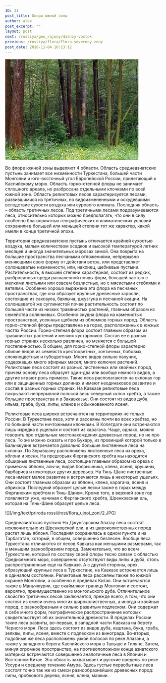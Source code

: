 ```yaml
---
ID: 31
post_title: Флора южной зоны
author: alex
post_excerpt: ""
layout: post
next: /rossiya/geo_rajony/dalniy-vostok
previous: /rossiya/flora/flora-severnoy-zony
post_date: 2010-11-04 16:13:12
---
```


 

![](/img/book/594.jpg)

Во флоре южной зоны выделяют 4 области. Область среднеазиатских пустынь занимает все низменности Туркестана, большей части Монголии и юго-восточный угол Европейской России, прилегающий к Каспийскому морю. Область горно-степной флоры не занимает сплошного ареала, но разбросана отдельными клочками по всей южной зоне. Область реликтовых лесов характеризуется лесами, развившимися из третичных, но видоизмененными и оскудевшими вследствие сухости воздуха или сурового климата. Последняя область – область третичных лесов. Под третичными лесами подразумеваются леса, относительно которых можно предполагать, что они в силу особенно благоприятных географических и климатических условий сохранили в большей или меньшей степени тот же характер, какой имели в конце третичной эпохи.
  
Территория среднеазиатских пустынь отличается крайней сухостью воздуха, малым количеством осадков и высокой температурой летних месяцев и иногда значительных морозах зимой. Она покрыта на большие пространства песчаными отложениями, непрерывно меняющими свою форму от действия ветра, или представляет солонцеватые низменности, или, наконец, щебневые пустыни. 
Растительность, в высшей степени характерная, состоит из редких, разбросанных среди раскаленной почвы форм, большей частью с мелкими листьями или совсем безлистных, но с мясистыми стеблями и ветвями. Особенно хорошо выражена эта флора на песчаных пространствах, где она образует крупные древесные заросли, состоящие из саксаула, баялыча, джузгуна и песчаной акации. На солонцеватой же суглинистой почве растительность состоит по большей части из низких травянистых растений, главным образом из семейства солянковых. Особенно скудна флора на каменистых пространствах, усеянных щебнем из обломков горных пород. 
Область горно-степной флоры представлена на горах, расположенных в южных частях России. Горно-степная флора состоит главным образом из травянистых растений и мелких кустарников. Состав ее в разных горных странах несколько различен, но меняется с большой постепенностью. В общем, для горно-степной флоры характерно обилие видов из семейств крестоцветных, зонтичных, бобовых, сложноцветных и губоцветных. Много видов сильно пахучих, содержащих много эфирных масел; много колючих растений.
Реликтовые леса&nbsp;состоят из разных лиственных или хвойных пород, причем основу леса образует один-два или вообще немного видов, а другие играют роль примеси. Такие леса располагаются на склонах гор или в защищенных горных долинах и имеют неодинаковое развитие и состав в разных горных странах. На Кавказе реликтовые леса покрывают непрерывной полосой весь северный склон хребта, а также большие пространства и в Закавказье. Они состоят из видов дуба, ильма, граба, бука, липы, кленов и обыкновенного ясеня.  
  
Реликтовые леса широко встречаются на территориях не только России. В Туркестане леса, хотя и рассеяны почти во всех хребтах, но по большей части ничтожными клочками. В Копетдаге они встречаются лишь изредка в ущельях и состоят из карагача. Чаще, однако, можно говорить про отдельные местонахождения древесных пород, но не про леса. То же можно сказать и про Бухару, из провинций которой только в Бальчжуане встречается довольно большие лиственные леса на склонах. 
По Зеравшану расположены лиственные леса из ореха, яблони и ясеня. На предгорьях Ферганского хребта мы находятся обширные лиственные леса, состоящие главным образом из ореха с примесью яблони, алычи, видов боярышника, клена, ясеня, крушины, барбариса и некоторых других деревьев. На Тянь-Шане лиственные леса имеют малое развитие и встречаются лишь в некоторых ущельях. Они состоят главным образом из яблони, клена, карагача, ясеня и абрикоса. Последний образует целые лески также в горах между Ферганским хребтом и Тянь-Шанем. Кроме того, в верхней зоне гор появляется уже, начиная с Ферганского хребта, Шренковская ель, которая на Тянь-Шане образует целые леса. 


![](/img/text/priroda rossii/rost/flora_ujnoi_zoni/2.JPG)

Среднеазиатская пустыня 
На Джунгарском Алатау леса состоят исключительно из Шренковской ели, а из широколиственных пород растет лишь яблоня. Последняя сохранилась в одном пункте и на Тарбагатае, который, в общем, совершенно безлесен. Вообще леса Туркестана отличаются от лесов Кавказа как меньшими размерами, так и меньшим разнообразием пород. Замечательно, что во всем Туркестане, который по составу своей флоры тесно связан с областью Средиземного моря, совершенно отсутствуют виды липы и дуба, столь распространенные еще на Кавказе. А с другой стороны, орех, образующий крупные леса в Туркестане, на Кавказе встречается лишь в одичалом состоянии. Реликтовые леса рассеяны также по южной окраине Монголии, а особенно в пределах Китая. Они встречаются также в Маньчжурии, где окаймляют границу Монголии и состоят, вероятно, преимущественно из монгольского дуба.
Отличительное свойство третичных лесов заключается, прежде всего, в том, что они состоят из смеси очень многих широколиственных, а иногда и хвойных пород, с разнообразным и сильно развитым подлеском. Они содержат в себе много форм, географическое распространение которых свидетельствует об их значительной древности. В пределах России такие леса развиты, во-первых, в западной части Кавказа на берегу Черного моря. Леса здесь состоят из видов дуба, каштана, бука, граба, зелквы, липы, ясеня, вместе с подлеском из винограда. 
Во-вторых, подобные же леса расположены узкой полосой по реке Алазани, а также у западного берега Каспийского моря в Талыше и Гиляне. Затем, минуя огромное пространство, на противоположном конце азиатского материка встречаются совершенно аналогичные леса в Японии и Восточном Китае. Эта область захватывает и русские пределы по реке Уссури и среднему течению Амура. Здесь густые первобытные леса состоят точно так же из смеси разнообразнейших древесных пород: липы, пробкового дерева, ясеня, клена, маакии.